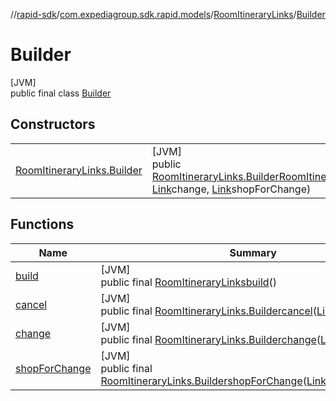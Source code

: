 //[rapid-sdk](../../../../index.md)/[com.expediagroup.sdk.rapid.models](../../index.md)/[RoomItineraryLinks](../index.md)/[Builder](index.md)

# Builder

[JVM]\
public final class [Builder](index.md)

## Constructors

| | |
|---|---|
| [RoomItineraryLinks.Builder](-room-itinerary-links.-builder.md) | [JVM]<br>public [RoomItineraryLinks.Builder](index.md)[RoomItineraryLinks.Builder](-room-itinerary-links.-builder.md)([Link](../../-link/index.md)cancel, [Link](../../-link/index.md)change, [Link](../../-link/index.md)shopForChange) |

## Functions

| Name | Summary |
|---|---|
| [build](build.md) | [JVM]<br>public final [RoomItineraryLinks](../index.md)[build](build.md)() |
| [cancel](cancel.md) | [JVM]<br>public final [RoomItineraryLinks.Builder](index.md)[cancel](cancel.md)([Link](../../-link/index.md)cancel) |
| [change](change.md) | [JVM]<br>public final [RoomItineraryLinks.Builder](index.md)[change](change.md)([Link](../../-link/index.md)change) |
| [shopForChange](shop-for-change.md) | [JVM]<br>public final [RoomItineraryLinks.Builder](index.md)[shopForChange](shop-for-change.md)([Link](../../-link/index.md)shopForChange) |

